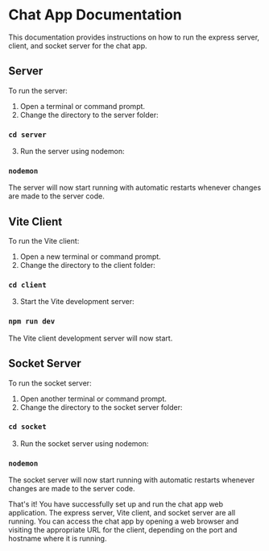 # Chat App Documentation

This documentation provides instructions on how to run the express server, client, and socket server for the chat app.

## Server

To run the server:

1. Open a terminal or command prompt.
2. Change the directory to the server folder:


### `cd server`

3. Run the server using nodemon:

### `nodemon`


The server will now start running with automatic restarts whenever changes are made to the server code.

## Vite Client

To run the Vite client:

1. Open a new terminal or command prompt.
2. Change the directory to the client folder:

### `cd client`

3. Start the Vite development server:

### `npm run dev`


The Vite client development server will now start.

## Socket Server

To run the socket server:

1. Open another terminal or command prompt.
2. Change the directory to the socket server folder:

### `cd socket`

3. Run the socket server using nodemon:

### `nodemon`


The socket server will now start running with automatic restarts whenever changes are made to the server code.

That's it! You have successfully set up and run the chat app web application. The express server, Vite client, and socket server are all running. You can access the chat app by opening a web browser and visiting the appropriate URL for the client, depending on the port and hostname where it is running.

